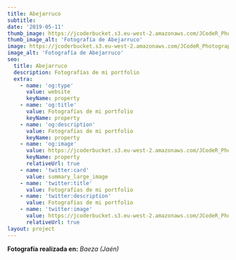 ```yaml
---
title: Abejarruco
subtitle:
date: '2019-05-11'
thumb_image: https://jcoderbucket.s3.eu-west-2.amazonaws.com/JCodeR_Photography/ave-3.jpg
thumb_image_alt: 'Fotografía de Abejarruco'
image: https://jcoderbucket.s3.eu-west-2.amazonaws.com/JCodeR_Photography/ave-3.jpg
image_alt: 'Fotografía de Abejarruco'
seo:
  title: Abejarruco
  description: Fotografías de mi portfolio
  extra:
    - name: 'og:type'
      value: website
      keyName: property
    - name: 'og:title'
      value: Fotografías de mi portfolio
      keyName: property
    - name: 'og:description'
      value: Fotografías de mi portfolio
      keyName: property
    - name: 'og:image'
      value: https://jcoderbucket.s3.eu-west-2.amazonaws.com/JCodeR_Photography/ave-3.jpg
      keyName: property
      relativeUrl: true
    - name: 'twitter:card'
      value: summary_large_image
    - name: 'twitter:title'
      value: Fotografías de mi portfolio
    - name: 'twitter:description'
      value: Fotografías de mi portfolio
    - name: 'twitter:image'
      value: https://jcoderbucket.s3.eu-west-2.amazonaws.com/JCodeR_Photography/ave-3.jpg
      relativeUrl: true
layout: project
---
```


**Fotografía realizada en:**  *Baeza (Jaén)*